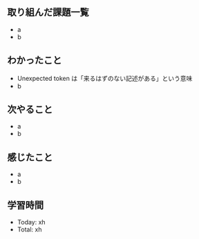 ## 取り組んだ課題一覧
- a
- b
## わかったこと
- Unexpected token は「来るはずのない記述がある」という意味
- b
## 次やること
- a
- b
## 感じたこと
- a
- b
## 学習時間
- Today: xh
- Total: xh
